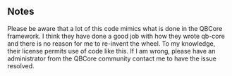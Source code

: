 ## Notes
Please be aware that a lot of this code mimics what is done in the QBCore framework. I think they have done a good job with how they wrote qb-core and there is no reason for me to re-invent the wheel. To my knowledge, their license permits use of code like this. If I am wrong, please have an administrator from the QBCore community contact me to have the issue resolved.